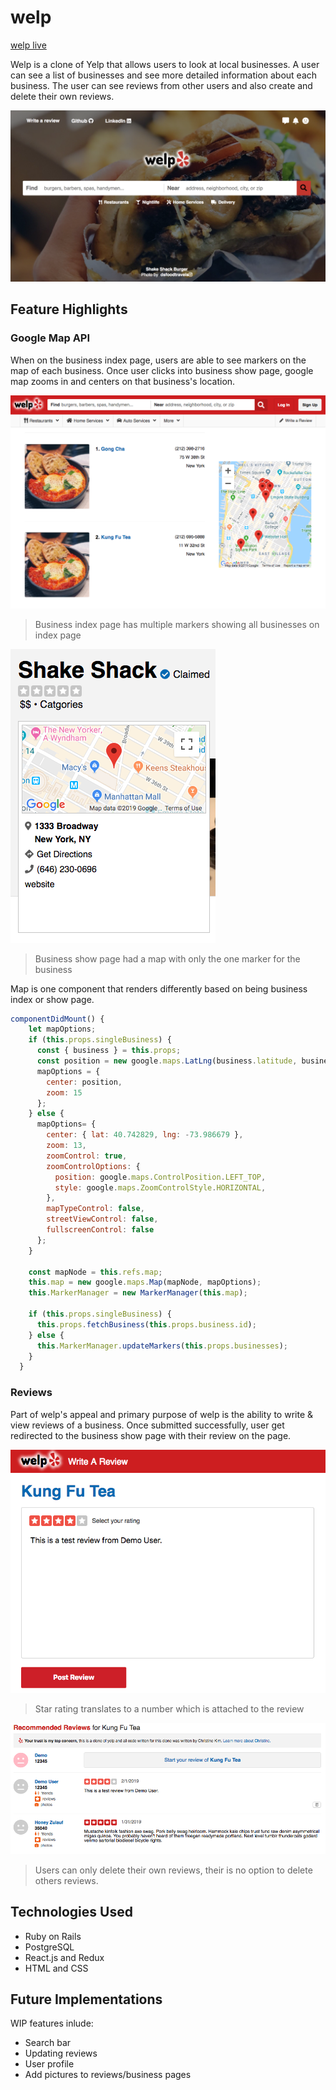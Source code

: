 # welp

[welp live](https://welp-ck.herokuapp.com/#/)

Welp is a clone of Yelp that allows users to look at local businesses. A user can see a list of businesses and see more detailed information about each business. The user can see reviews from other users and also create and delete their own reviews.


![homePage](app/assets/images/readme/home_page.png)

## Feature Highlights

### Google Map API
When on the business index page, users are able to see markers on the map of each business. Once user clicks into business show page, google map zooms in and centers on that business's location.

![businessIndexMap](app/assets/images/readme/business_index.png)
>  Business index page has multiple markers showing all businesses on index page

![businessShowMap](app/assets/images/readme/business_show_map.png)
> Business show page had a map with only the one marker for the business

Map is one component that renders differently based on being business index or show page.

``` javascript
componentDidMount() {
    let mapOptions;
    if (this.props.singleBusiness) {
      const { business } = this.props;
      const position = new google.maps.LatLng(business.latitude, business.longitude);
      mapOptions = {
        center: position,
        zoom: 15
      };
    } else {
      mapOptions= {
        center: { lat: 40.742829, lng: -73.986679 },
        zoom: 13,
        zoomControl: true,
        zoomControlOptions: {
          position: google.maps.ControlPosition.LEFT_TOP,
          style: google.maps.ZoomControlStyle.HORIZONTAL,
        },
        mapTypeControl: false,
        streetViewControl: false,
        fullscreenControl: false
      };
    }

    const mapNode = this.refs.map;
    this.map = new google.maps.Map(mapNode, mapOptions);
    this.MarkerManager = new MarkerManager(this.map);

    if (this.props.singleBusiness) {
      this.props.fetchBusiness(this.props.business.id);
    } else {
      this.MarkerManager.updateMarkers(this.props.businesses);
    }
  }
```

### Reviews
Part of welp's appeal and primary purpose of welp is the ability to write & view reviews of a business. Once submitted successfully, user get redirected to the business show page with their review on the page.

![reviewForm](app/assets/images/readme/review_form.png)
> Star rating translates to a number which is attached to the review

![reviewDelete](app/assets/images/readme/review_delete.png)
> Users can only delete their own reviews, their is no option to delete others reviews.

## Technologies Used
+ Ruby on Rails
+ PostgreSQL
+ React.js and Redux
+ HTML and CSS

## Future Implementations
WIP features inlude:
+ Search bar
+ Updating reviews
+ User profile
+ Add pictures to reviews/business pages